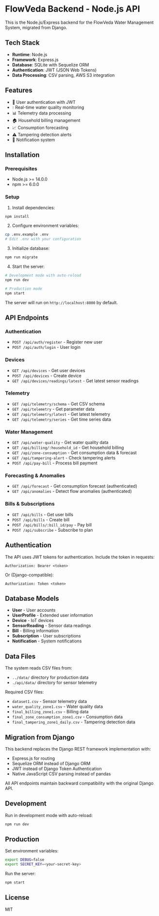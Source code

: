 # FlowVeda Backend - Node.js API

This is the Node.js/Express backend for the FlowVeda Water Management System, migrated from Django.

## Tech Stack

- **Runtime**: Node.js
- **Framework**: Express.js
- **Database**: SQLite with Sequelize ORM
- **Authentication**: JWT (JSON Web Tokens)
- **Data Processing**: CSV parsing, AWS S3 integration

## Features

- 🔐 User authentication with JWT
- 💧 Real-time water quality monitoring
- 📊 Telemetry data processing
- 🏠 Household billing management
- 📈 Consumption forecasting
- ⚠️ Tampering detection alerts
- 🔔 Notification system

## Installation

### Prerequisites

- Node.js >= 14.0.0
- npm >= 6.0.0

### Setup

1. Install dependencies:
```bash
npm install
```

2. Configure environment variables:
```bash
cp .env.example .env
# Edit .env with your configuration
```

3. Initialize database:
```bash
npm run migrate
```

4. Start the server:
```bash
# Development mode with auto-reload
npm run dev

# Production mode
npm start
```

The server will run on `http://localhost:8000` by default.

## API Endpoints

### Authentication
- `POST /api/auth/register` - Register new user
- `POST /api/auth/login` - User login

### Devices
- `GET /api/devices` - Get user devices
- `POST /api/devices` - Create device
- `GET /api/devices/readings/latest` - Get latest sensor readings

### Telemetry
- `GET /api/telemetry/schema` - Get CSV schema
- `GET /api/telemetry` - Get parameter data
- `GET /api/telemetry/latest` - Get latest telemetry
- `GET /api/telemetry/series` - Get time series data

### Water Management
- `GET /api/water-quality` - Get water quality data
- `GET /api/billing/:household_id` - Get household billing
- `GET /api/zone-consumption` - Get consumption data & forecast
- `GET /api/tampering-alert` - Check tampering alerts
- `POST /api/pay-bill` - Process bill payment

### Forecasting & Anomalies
- `GET /api/forecast` - Get consumption forecast (authenticated)
- `GET /api/anomalies` - Detect flow anomalies (authenticated)

### Bills & Subscriptions
- `GET /api/bills` - Get user bills
- `POST /api/bills` - Create bill
- `POST /api/bills/:bill_id/pay` - Pay bill
- `POST /api/subscribe` - Subscribe to plan

## Authentication

The API uses JWT tokens for authentication. Include the token in requests:

```
Authorization: Bearer <token>
```

Or (Django-compatible):
```
Authorization: Token <token>
```

## Database Models

- **User** - User accounts
- **UserProfile** - Extended user information
- **Device** - IoT devices
- **SensorReading** - Sensor data readings
- **Bill** - Billing information
- **Subscription** - User subscriptions
- **Notification** - System notifications

## Data Files

The system reads CSV files from:
- `../data/` directory for production data
- `./api/data/` directory for sensor telemetry

Required CSV files:
- `dataset1.csv` - Sensor telemetry data
- `water_quality_zone1.csv` - Water quality data
- `final_billing_zone1.csv` - Billing data
- `final_zone_consumption_zone1.csv` - Consumption data
- `final_tampering_zone1_daily.csv` - Tampering detection data

## Migration from Django

This backend replaces the Django REST framework implementation with:
- Express.js for routing
- Sequelize ORM instead of Django ORM
- JWT instead of Django Token Authentication
- Native JavaScript CSV parsing instead of pandas

All API endpoints maintain backward compatibility with the original Django API.

## Development

Run in development mode with auto-reload:
```bash
npm run dev
```

## Production

Set environment variables:
```bash
export DEBUG=false
export SECRET_KEY=<your-secret-key>
```

Run the server:
```bash
npm start
```

## License

MIT
